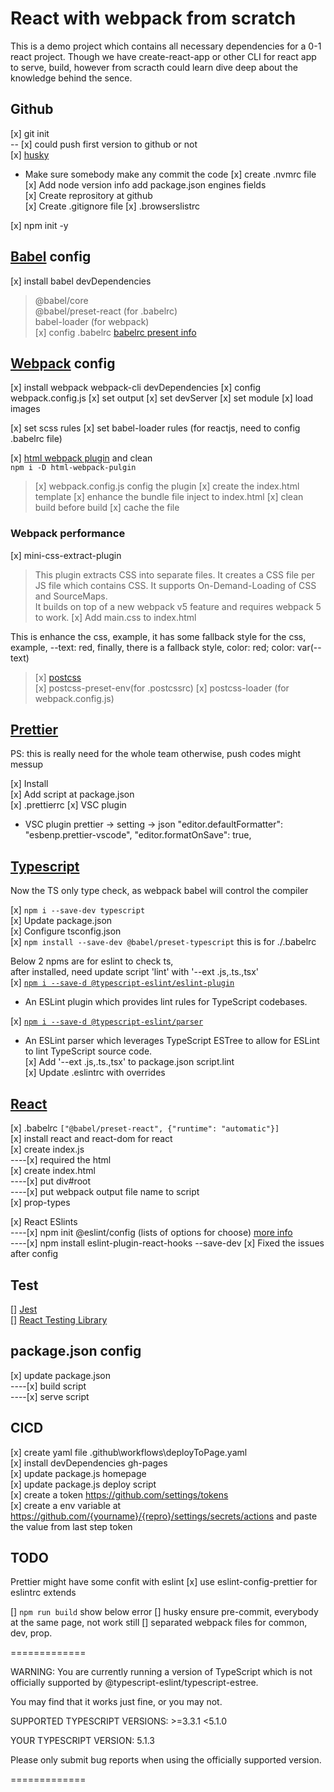 # React with webpack from scratch

This is a demo project which contains all necessary dependencies for a 0-1 react project.
Though we have create-react-app or other CLI for react app to serve, build, however from scracth could learn dive deep about the knowledge behind the sence.

## Github

[x] git init  
-- [x] could push first version to github or not  
[x] [husky](https://www.npmjs.com/package/husky)

- Make sure somebody make any commit the code
  [x] create .nvmrc file  
  [x] Add node version info add package.json engines fields  
  [x] Create reprository at github  
  [x] Create .gitignore file
  [x] .browserslistrc

[x] npm init -y

## [Babel](https://babeljs.io/) config

[x] install babel devDependencies

> @babel/core  
>  @babel/preset-react (for .babelrc)  
>  babel-loader (for webpack)  
>  [x] config .babelrc [babelrc present info](https://babeljs.io/docs/presets)

## [Webpack](https://webpack.js.org/) config

[x] install webpack webpack-cli devDependencies
[x] config webpack.config.js
[x] set output
[x] set devServer
[x] set module
[x] load images

[x] set scss rules
[x] set babel-loader rules (for reactjs, need to config .babelrc file)

[x] [html webpack plugin](https://webpack.js.org/plugins/html-webpack-plugin/#root) and clean  
 `npm i -D html-webpack-pulgin`

> [x] webpack.config.js config the plugin
> [x] create the index.html template
> [x] enhance the bundle file inject to index.html
> [x] clean build before build
> [x] cache the file

### Webpack performance

[x] mini-css-extract-plugin

> This plugin extracts CSS into separate files. It creates a CSS file per JS file which contains CSS. It supports On-Demand-Loading of CSS and SourceMaps.  
> It builds on top of a new webpack v5 feature and requires webpack 5 to work.
> [x] Add main.css to index.html

This is enhance the css, example, it has some fallback style for the css, example, --text: red, finally, there is a fallback style, color: red; color: var(--text)

> [x] [postcss](https://postcss.org/)  
> [x] postcss-preset-env(for .postcssrc)
> [x] postcss-loader (for webpack.config.js)

## [Prettier](https://prettier.io/)

PS: this is really need for the whole team otherwise, push codes might messup

[x] Install  
[x] Add script at package.json  
[x] .prettierrc
[x] VSC plugin

- VSC plugin
  prettier -> setting -> json
  "editor.defaultFormatter": "esbenp.prettier-vscode",
  "editor.formatOnSave": true,

## [Typescript](https://www.typescriptlang.org/)

Now the TS only type check, as webpack babel will control the compiler

[x] `npm i --save-dev typescript`  
[x] Update package.json  
[x] Configure tsconfig.json  
[x] `npm install --save-dev @babel/preset-typescript` this is for ./.babelrc

Below 2 npms are for eslint to check ts,  
after installed, need update script 'lint' with '--ext .js,.ts.,tsx'  
[x] [`npm i --save-d @typescript-eslint/eslint-plugin`](https://www.npmjs.com/package/@typescript-eslint/eslint-plugin)

- An ESLint plugin which provides lint rules for TypeScript codebases.

[x] [`npm i --save-d @typescript-eslint/parser`](https://www.npmjs.com/package/@typescript-eslint/eslint-plugin)

- An ESLint parser which leverages TypeScript ESTree to allow for ESLint to lint TypeScript source code.  
  [x] Add '--ext .js,.ts.,tsx' to package.json script.lint  
  [x] Update .eslintrc with overrides

## [React](https://react.dev/)

[x] .babelrc `["@babel/preset-react", {"runtime": "automatic"}]`  
[x] install react and react-dom for react  
[x] create index.js  
----[x] required the html  
[x] create index.html  
----[x] put div#root  
----[x] put webpack output file name to script  
[x] prop-types

[x] React ESlints  
----[x] npm init @eslint/config (lists of options for choose) [more info](https://eslint.org/)  
----[x] npm install eslint-plugin-react-hooks --save-dev
[x] Fixed the issues after config

## Test

[] [Jest](https://jestjs.io/)  
[] [React Testing Library](https://testing-library.com/)

## package.json config

[x] update package.json  
----[x] build script  
----[x] serve script

## CICD

[x] create yaml file .github\workflows\deployToPage.yaml  
[x] install devDependencies gh-pages  
[x] update package.js homepage  
[x] update package.js deploy script  
[x] create a token https://github.com/settings/tokens  
[x] create a env variable at https://github.com/{yourname}/{repro}/settings/secrets/actions and paste the value from last step token

## TODO

Prettier might have some confit with eslint
[x] use eslint-config-prettier for eslintrc extends

[] `npm run build` show below error
[] husky ensure pre-commit, everybody at the same page, not work still
[] separated webpack files for common, dev, prop.

=============

WARNING: You are currently running a version of TypeScript which is not officially supported by @typescript-eslint/typescript-estree.

You may find that it works just fine, or you may not.

SUPPORTED TYPESCRIPT VERSIONS: >=3.3.1 <5.1.0

YOUR TYPESCRIPT VERSION: 5.1.3

Please only submit bug reports when using the officially supported version.

=============
